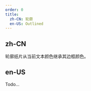 ```yaml
---
order: 0
title:
  zh-CN: 轮廓
  en-US: Outlined
---
```


## zh-CN

轮廓纸片从当前文本颜色继承其边框颜色。

## en-US

Todo...

